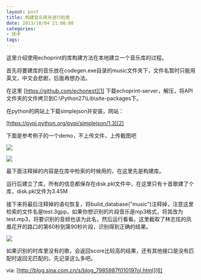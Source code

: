 ```yaml
---
layout: post
title: 构建音乐库并进行检索
date: 2013/10/04 21:00:00
categories: 
- 技术
tags: 
---
```


这里介绍使用echoprint的库构建方法在本地建立一个音乐库的过程。 

首先将要建库的音乐放在codegen.exe目录的music文件夹下，文件名暂时只能用英文，中文会悲剧，后面再想办法。 

在这里 [https://github.com/echonest][1] 下载echoprint-server，解压，将API文件夹的文件拷贝到C:\Python27\Lib\site-packages下。 

在python的网站上下载simplejson并安装，网站：

[https://pypi.python.org/pypi/simplejson/1.3][2]

下面是参考例子的一个demo，不上传文件，上传截图吧 

![][3] 

![][4] 

最下面注释掉的内容是在库中检索的时候用的，在这里先是构建库。

运行后建立了库，所有的信息都保存在disk.pkl文件中，在这里只有十首歌建了个库，disk.pkl文件为3.45M 

接下来将最后注释掉的语句恢复，将build_database("music")注释掉，注意这里检索的文件名是test.3gpp，如果你想识别的片段音乐是mp3格式，将其改为test.mp3，将要识别的音频也该为此名，然后运行看看。这里截取了林志炫的凤凰花开的路口的第60秒到第90秒片段，识别得到正确的结果。 

![][5] 

如果识别的时库里没有的歌，会返回score比较高的结果，还有其他接口是没有匹配时返回无匹配的。先记录这么多吧。   

via: [http://blog.sina.com.cn/s/blog_7985987f010197ol.html][6] 

 [1]: https://github.com/echonest

 [2]: https://pypi.python.org/pypi/simplejson/1.3

 [3]: http://ww1.sinaimg.cn/large/006tNc79gw1f511azjwovj30j60950tt

 [4]: http://ww3.sinaimg.cn/large/006tNc79gw1f511bcq5jzj30j60h0jte

 [5]: http://ww2.sinaimg.cn/large/006tNc79gw1f511eox6ebj30hf034glx

 [6]: http://blog.sina.com.cn/s/blog_7985987f010197ol.html
